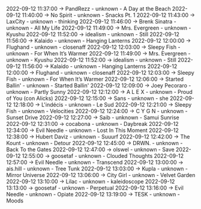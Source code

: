 2022-09-12 11:37:00 -> PandRezz - unknown - A Day at the Beach
2022-09-12 11:40:00 -> No Spirit - unknown - Snacks Pt. 1
2022-09-12 11:43:00 -> LaxCity - unknown - thinking
2022-09-12 11:46:00 -> Brenk Sinatra - unknown - All My Life
2022-09-12 11:49:00 -> Mrs. Evergreen - unknown - Kyushu
2022-09-12 11:52:00 -> idealism - unknown - Still
2022-09-12 11:56:00 -> Kalaido - unknown - Hanging Lanterns
2022-09-12 12:00:00 -> Flughand - unknown - closenaff
2022-09-12 12:03:00 -> Sleepy Fish - unknown - For When It’s Warmer
2022-09-12 11:49:00 -> Mrs. Evergreen - unknown - Kyushu
2022-09-12 11:52:00 -> idealism - unknown - Still
2022-09-12 11:56:00 -> Kalaido - unknown - Hanging Lanterns
2022-09-12 12:00:00 -> Flughand - unknown - closenaff
2022-09-12 12:03:00 -> Sleepy Fish - unknown - For When It’s Warmer
2022-09-12 12:06:00 -> Started Ballin' - unknown - Started Ballin'
2022-09-12 12:09:00 -> Joey Pecoraro - unknown - Partly Sunny
2022-09-12 12:12:00 -> A L E X - unknown - Proud of You (con Alicks)
2022-09-12 12:15:00 -> Sans - unknown - she
2022-09-12 12:18:00 -> L'indécis - unknown - Le Sud
2022-09-12 12:21:00 -> Sleepy Fish - unknown - Velocities
2022-09-12 12:24:00 -> C Y G N - unknown - Sunset Drive
2022-09-12 12:27:00 -> Saib - unknown - Samui Sunrise
2022-09-12 12:31:00 -> cocabona - unknown - Daybreak
2022-09-12 12:34:00 -> Evil Needle - unknown - Lost In This Moment
2022-09-12 12:38:00 -> Hubert Daviz - unknown - Suuurf
2022-09-12 12:42:00 -> The Kount - unknown - Detour
2022-09-12 12:45:00 -> DRWN. - unknown - Back To the Gates
2022-09-12 12:47:00 -> olswel - unknown - Save
2022-09-12 12:55:00 -> goosetaf - unknown - Clouded Thoughts
2022-09-12 12:57:00 -> Evil Needle - unknown - Transcend
2022-09-12 13:00:00 -> ais.hill - unknown - Tree Tunk
2022-09-12 13:03:00 -> Kupla - unknown - Mirror Universe
2022-09-12 13:06:00 -> City Girl - unknown - Velvet Garden
2022-09-12 13:10:00 -> Lilac - unknown - kaleidoscope
2022-09-12 13:13:00 -> goosetaf - unknown - Perpetual
2022-09-12 13:16:00 -> Evil Needle - unknown - Opiate
2022-09-12 13:19:00 -> TESK - unknown - Moods
